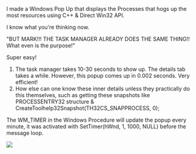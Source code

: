 I made a Windows Pop Up that displays the Processes that hogs up the most resources using C++ & Direct Win32 API.

I know what you're thinking now.

"BUT MARK!!! THE TASK MANAGER ALREADY DOES THE SAME THING!! What even is the purpose!"

Super easy!

1) The task manager takes 10-30 seconds to show up. The details tab takes a while. However, this popup comes up in 0.002 seconds. Very efficient!
2) How else can one know these inner details unless they practically do this themselves, such as getting these snapshots like PROCESSENTRY32 structure & CreateToolhelp32Snapshot(TH32CS_SNAPPROCESS, 0);

The WM_TIMER in the Windows Procedure will update the popup every minute, it was activated with SetTimer(hWnd, 1, 1000, NULL) before the message loop.

![](images/popup_process.gif)